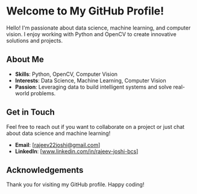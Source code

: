 # Welcome to My GitHub Profile!

Hello! I'm passionate about data science, machine learning, and computer vision. I enjoy working with Python and OpenCV to create innovative solutions and projects.

## About Me

- **Skills**: Python, OpenCV, Computer Vision
- **Interests**: Data Science, Machine Learning, Computer Vision
- **Passion**: Leveraging data to build intelligent systems and solve real-world problems.

## Get in Touch

Feel free to reach out if you want to collaborate on a project or just chat about data science and machine learning!

- **Email**: [rajeev22joshi@gmail.com]
- **LinkedIn**: [www.linkedin.com/in/rajeev-joshi-bcs]

## Acknowledgements

Thank you for visiting my GitHub profile. Happy coding!

